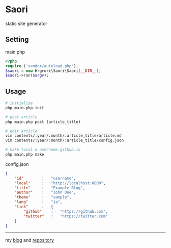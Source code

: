 Saori
====

static site generator

## Setting
main.php
```php
<?php
require ('vendor/autoload.php');
$saori = new Hrgruri\Saori\Saori(__DIR__);
$saori->run($argv);

```

## Usage
```sh
# initialize
php main.php init

# post article
php main.php post (article_title)

# edit article
vim contents/:year/:month/:article_title/article.md
vim contents/:year/:month/:article_title/config.json

# make local & username.github.io
php main.php make
```

config.json
```json
{
    "id"        :   "username",
    "local"     :   "http://localhost:8000",
    "title"     :   "Example Blog",
    "author"    :   "John Doe",
    "theme"     :   "sample",
    "lang"      :   "ja",
    "link"      :   {
        "github"    :   "https://github.com",
        "twitter"   :   "https://twitter.com"
    }
}
```

***
my [blog](https://hrgruri.github.io/) and [repository](https://github.com/hrgruri/blog)
